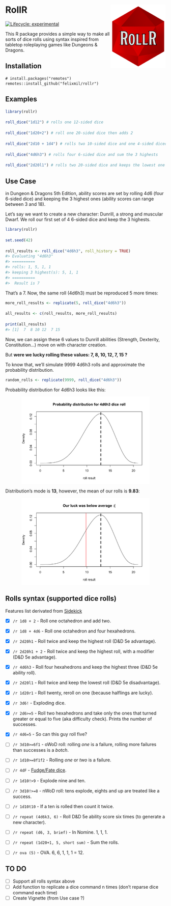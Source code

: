 
<!-- README.md is generated from README.Rmd. Please edit that file -->

# RollR <img src='man/figures/logo.png' align="right" height="200" />

<!-- badges: start -->

[![Lifecycle:
experimental](https://img.shields.io/badge/lifecycle-experimental-orange.svg)](https://www.tidyverse.org/lifecycle/#experimental)
<!-- badges: end -->

This R package provides a simple way to make all sorts of dice rolls
using syntax inspired from tabletop roleplaying games like Dungeons &
Dragons.

## Installation

    # install.packages("remotes")
    remotes::install_github("felixmil/rollr")

## Examples

``` r
library(rollr)

roll_dice("1d12") # rolls one 12-sided dice

roll_dice("1d20+2") # roll one 20-sided dice then adds 2

roll_dice("2d10 + 1d4") # rolls two 10-sided dice and one 4-sided diced and sums their results 

roll_dice("4d6h3") # rolls four 6-sided dice and sum the 3 highests

roll_dice("2d20l1") # rolls two 20-sided dice and keeps the lowest one
```

## Use Case

in Dungeon & Dragons 5th Edition, ability scores are set by rolling 4d6
(four 6-sided dice) and keeping the 3 highest ones (ability scores can
range between 3 and 18).

Let’s say we want to create a new character: Dunrill, a strong and
muscular Dwarf. We roll our first set of 4 6-sided dice and keep the 3
highests.

``` r
library(rollr)

set.seed(42)

roll_results <- roll_dice("4d6h3", roll_history = TRUE) 
#> Evaluating "4d6h3" 
#> ==========
#> rolls: 1, 5, 1, 1
#> keeping 3 highest(s): 5, 1, 1
#> ==========
#>  Result is 7
```

That’s a 7. Now, the same roll (4d6h3) must be reproduced 5 more times:

``` r
more_roll_results <- replicate(5, roll_dice("4d6h3"))

all_results <- c(roll_results, more_roll_results)

print(all_results)
#> [1]  7  8 10 12  7 15
```

Now, we can assign these 6 values to Dunrill abilities (Strength,
Dexterity, Constitution…) move on with character creation.

But **were we lucky rolling these values: 7, 8, 10, 12, 7, 15 ?**

To know that, we’ll simulate 9999 4d6h3 rolls and approximate the
probability distribution.

``` r
random_rolls <- replicate(9999, roll_dice("4d6h3"))
```

Probability distribution for 4d6h3 looks like this:

<img src="man/figures/README-unnamed-chunk-6-1.png" width="80%" style="display: block; margin: auto;" />

Distribution’s mode is **13**, however, the mean of our rolls is
**9.83**:

<img src="man/figures/README-unnamed-chunk-7-1.png" width="80%" style="display: block; margin: auto;" />

## Rolls syntax (supported dice rolls)

Features list derivated from
[Sidekick](https://github.com/ArtemGr/Sidekick)

  - [x] `/r 1d8 + 2` - Roll one octahedron and add two.

  - [x] `/r 1d8 + 4d6` - Roll one octahedron and four hexahedrons.

  - [x] `/r 2d20h1` - Roll twice and keep the highest roll (D\&D 5e
    advantage).

  - [x] `/r 2d20h1 + 2` - Roll twice and keep the highest roll, with a
    modifier (D\&D 5e advantage).

  - [x] `/r 4d6h3` - Roll four hexahedrons and keep the highest three
    (D\&D 5e ability roll).

  - [x] `/r 2d20l1` - Roll twice and keep the lowest roll (D\&D 5e
    disadvantage).

  - [x] `/r 1d20r1` - Roll twenty, reroll on one (because halflings are
    lucky).

  - [x] `/r 3d6!` - Exploding dice.

  - [x] `/r 2d6>=5` - Roll two hexahedrons and take only the ones that
    turned greater or equal to five (aka difficulty check). Prints the
    number of successes.

  - [x] `/r 4d6=5` - So can this guy roll five?

  - [ ] `/r 3d10>=6f1` - oWoD roll: rolling *one* is a failure, rolling
    more failures than successes is a *botch*.

  - [ ] `/r 1d10>=8f1f2` - Rolling *one* or *two* is a failure.

  - [ ] `/r 4dF` - [Fudge/Fate
    dice](http://rpg.stackexchange.com/questions/1765/what-game-circumstance-uses-fudge-dice).

  - [ ] `/r 1d10!>9` - Explode nine and ten.

  - [ ] `/r 3d10!>=8` - nWoD roll: tens explode, eights and up are
    treated like a success.

  - [ ] `/r 1d10t10` - If a ten is rolled then count it twice.

  - [ ] `/r repeat (4d6k3, 6)` - Roll D\&D 5e ability score six times
    (to generate a new character).

  - [ ] `/r repeat (d6, 3, brief)` - In Nomine. 1, 1, 1.

  - [ ] `/r repeat (1d20+1, 5, short sum)` - Sum the rolls.

  - [ ] `/r ova (5)` - OVA. 6, 6, 1, 1, 1 = 12.

## TO DO

  - [ ] Support all rolls syntax above
  - [ ] Add function to replicate a dice command n times (don’t reparse
    dice command each time)
  - [ ] Create Vignette (from Use case ?)
